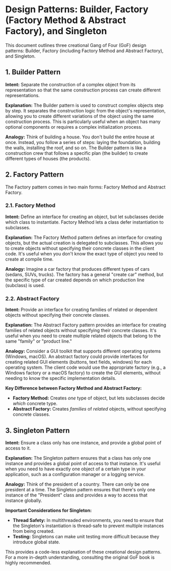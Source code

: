 # Design Patterns: Builder, Factory (Factory Method & Abstract Factory), and Singleton

This document outlines three creational Gang of Four (GoF) design patterns: Builder, Factory (including Factory Method and Abstract Factory), and Singleton.

## 1. Builder Pattern

**Intent:** Separate the construction of a complex object from its representation so that the same construction process can create different representations.

**Explanation:** The Builder pattern is used to construct complex objects step by step. It separates the construction logic from the object's representation, allowing you to create different variations of the object using the same construction process. This is particularly useful when an object has many optional components or requires a complex initialization process.

**Analogy:** Think of building a house. You don't build the entire house at once. Instead, you follow a series of steps: laying the foundation, building the walls, installing the roof, and so on. The Builder pattern is like a construction crew that follows a specific plan (the builder) to create different types of houses (the products).

## 2. Factory Pattern

The Factory pattern comes in two main forms: Factory Method and Abstract Factory.

### 2.1. Factory Method

**Intent:** Define an interface for creating an object, but let subclasses decide which class to instantiate. Factory Method lets a class defer instantiation to subclasses.

**Explanation:** The Factory Method pattern defines an interface for creating objects, but the actual creation is delegated to subclasses. This allows you to create objects without specifying their concrete classes in the client code. It's useful when you don't know the exact type of object you need to create at compile time.

**Analogy:** Imagine a car factory that produces different types of cars (sedans, SUVs, trucks). The factory has a general "create car" method, but the specific type of car created depends on which production line (subclass) is used.

### 2.2. Abstract Factory

**Intent:** Provide an interface for creating families of related or dependent objects without specifying their concrete classes.

**Explanation:** The Abstract Factory pattern provides an interface for creating families of related objects without specifying their concrete classes. It's useful when you need to create multiple related objects that belong to the same "family" or "product line."

**Analogy:** Consider a GUI toolkit that supports different operating systems (Windows, macOS). An abstract factory could provide interfaces for creating related GUI elements (buttons, text fields, windows) for each operating system. The client code would use the appropriate factory (e.g., a Windows factory or a macOS factory) to create the GUI elements, without needing to know the specific implementation details.

**Key Difference between Factory Method and Abstract Factory:**

*   **Factory Method:** Creates *one* type of object, but lets subclasses decide *which* concrete type.
*   **Abstract Factory:** Creates *families* of *related* objects, without specifying concrete classes.

## 3. Singleton Pattern

**Intent:** Ensure a class only has one instance, and provide a global point of access to it.

**Explanation:** The Singleton pattern ensures that a class has only one instance and provides a global point of access to that instance. It's useful when you need to have exactly one object of a certain type in your application, such as a configuration manager or a logging service.

**Analogy:** Think of the president of a country. There can only be one president at a time. The Singleton pattern ensures that there's only one instance of the "President" class and provides a way to access that instance globally.

**Important Considerations for Singleton:**

*   **Thread Safety:** In multithreaded environments, you need to ensure that the Singleton's instantiation is thread-safe to prevent multiple instances from being created.
*   **Testing:** Singletons can make unit testing more difficult because they introduce global state.

This provides a code-less explanation of these creational design patterns. For a more in-depth understanding, consulting the original GoF book is highly recommended.